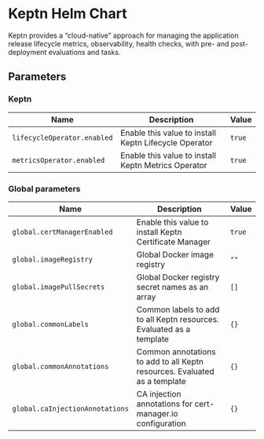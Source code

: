 # Keptn Helm Chart

Keptn provides a “cloud-native” approach for managing the application release lifecycle
metrics, observability, health checks, with pre- and post-deployment evaluations and tasks.

<!-- markdownlint-disable MD012 -->

## Parameters

### Keptn

| Name                        | Description                                           | Value  |
| --------------------------- | ----------------------------------------------------- | ------ |
| `lifecycleOperator.enabled` | Enable this value to install Keptn Lifecycle Operator | `true` |
| `metricsOperator.enabled`   | Enable this value to install Keptn Metrics Operator   | `true` |

### Global parameters

| Name                            | Description                                                               | Value  |
| ------------------------------- | ------------------------------------------------------------------------- | ------ |
| `global.certManagerEnabled`     | Enable this value to install Keptn Certificate Manager                    | `true` |
| `global.imageRegistry`          | Global Docker image registry                                              | `""`   |
| `global.imagePullSecrets`       | Global Docker registry secret names as an array                           | `[]`   |
| `global.commonLabels`           | Common labels to add to all Keptn resources. Evaluated as a template      | `{}`   |
| `global.commonAnnotations`      | Common annotations to add to all Keptn resources. Evaluated as a template | `{}`   |
| `global.caInjectionAnnotations` | CA injection annotations for cert-manager.io configuration                | `{}`   |
